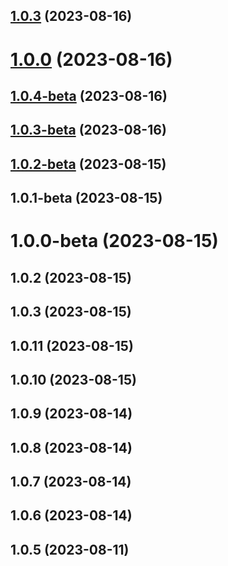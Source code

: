 ## [1.0.3](https://github.com/NestIntro/MagicConch/compare/v1.0.4-beta...v1.0.3) (2023-08-16)



# [1.0.0](https://github.com/NestIntro/MagicConch/compare/v1.0.4-beta...v1.0.0) (2023-08-16)



## [1.0.4-beta](https://github.com/NestIntro/MagicConch/compare/v1.0.2-beta...v1.0.4-beta) (2023-08-16)



## [1.0.3-beta](https://github.com/NestIntro/MagicConch/compare/v1.0.2-beta...v1.0.3-beta) (2023-08-16)



## [1.0.2-beta](https://github.com/NestIntro/MagicConch/compare/v1.0.1-beta...v1.0.2-beta) (2023-08-15)



## 1.0.1-beta (2023-08-15)



# 1.0.0-beta (2023-08-15)



## 1.0.2 (2023-08-15)



## 1.0.3 (2023-08-15)



## 1.0.11 (2023-08-15)



## 1.0.10 (2023-08-15)



## 1.0.9 (2023-08-14)



## 1.0.8 (2023-08-14)



## 1.0.7 (2023-08-14)



## 1.0.6 (2023-08-14)



## 1.0.5 (2023-08-11)



